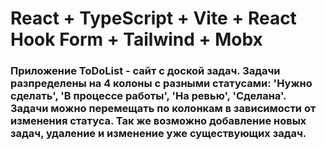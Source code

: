 # React + TypeScript + Vite + React Hook Form + Tailwind + Mobx

### Приложение ToDoList - сайт с доской задач. Задачи разпределены на 4 колоны с разными статусами: 'Нужно сделать', 'В процессе работы', 'На ревью', 'Сделана'. Задачи можно перемещать по колонкам в зависимости от изменения статуса. Так же возможно добавление новых задач, удаление и изменение уже существующих задач.
